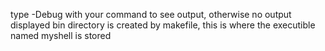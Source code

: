 type -Debug with your command to see output, otherwise no output displayed
bin directory is created by makefile, this is where the executible named myshell is stored
